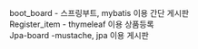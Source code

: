 boot_board - 스프링부트, mybatis 이용 간단 게시판<br>
Register_item - thymeleaf 이용 상품등록<br>
Jpa-board -mustache, jpa 이용 게시판<br>